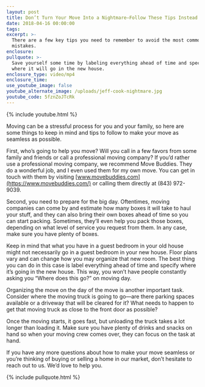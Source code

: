 ```yaml
---
layout: post
title: Don’t Turn Your Move Into a Nightmare—Follow These Tips Instead
date: 2018-04-16 00:00:00
tags:
excerpt: >-
  There are a few key tips you need to remember to avoid the most common moving
  mistakes.
enclosure:
pullquote: >-
  Save yourself some time by labeling everything ahead of time and specifying
  where it will go in the new house.
enclosure_type: video/mp4
enclosure_time:
use_youtube_image: false
youtube_alternate_image: /uploads/jeff-cook-nightmare.jpg
youtube_code: 5fznZoJTcRk
---
```


{% include youtube.html %}

Moving can be a stressful process for you and your family, so here are some things to keep in mind and tips to follow to make your move as seamless as possible.

First, who’s going to help you move? Will you call in a few favors from some family and friends or call a professional moving company? If you’d rather use a professional moving company, we recommend Move Buddies. They do a wonderful job, and I even used them for my own move. You can get in touch with them by visiting [www.movebuddies.com](https://www.movebuddies.com/) or calling them directly at (843) 972-9039.

Second, you need to prepare for the big day. Oftentimes, moving companies can come by and estimate how many boxes it will take to haul your stuff, and they can also bring their own boxes ahead of time so you can start packing. Sometimes, they’ll even help you pack those boxes, depending on what level of service you request from them. In any case, make sure you have plenty of boxes.

Keep in mind that what you have in a guest bedroom in your old house might not necessarily go in a guest bedroom in your new house. Floor plans vary and can change how you may organize that new room. The best thing you can do in this case is label everything ahead of time and specify where it’s going in the new house. This way, you won’t have people constantly asking you “Where does this go?” on moving day.

Organizing the move on the day of the move is another important task. Consider where the moving truck is going to go—are there parking spaces available or a driveway that will be cleared for it? What needs to happen to get that moving truck as close to the front door as possible?

Once the moving starts, it goes fast, but unloading the truck takes a lot longer than loading it. Make sure you have plenty of drinks and snacks on hand so when your moving crew comes over, they can focus on the task at hand.

If you have any more questions about how to make your move seamless or you’re thinking of buying or selling a home in our market, don’t hesitate to reach out to us. We’d love to help you.

{% include pullquote.html %}